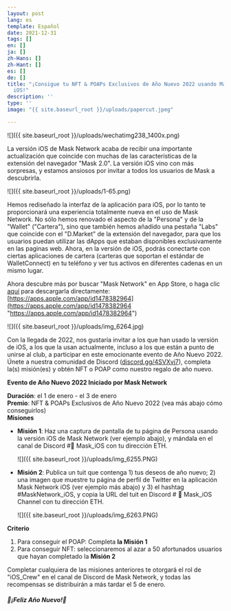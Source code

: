 ```yaml
---
layout: post
lang: es
template: Español
date: 2021-12-31
tags: []
en: []
ja: []
zh-Hans: []
zh-Hant: []
es: []
de: []
title: "¡Consigue tu NFT & POAPs Exclusivos de Año Nuevo 2022 usando Mask Network
  iOS!"
description: ''
type: ''
image: "{{ site.baseurl_root }}/uploads/papercut.jpeg"

---
```

![]({{ site.baseurl_root }}/uploads/wechatimg238_1400x.png)

La versión iOS de Mask Network acaba de recibir una importante actualización que coincide con muchas de las características de la extensión del navegador "Mask 2.0". La versión iOS vino con más sorpresas, y estamos ansiosos por invitar a todos los usuarios de Mask a descubrirla.

![]({{ site.baseurl_root }}/uploads/1-65.png)

Hemos rediseñado la interfaz de la aplicación para iOS, por lo tanto te proporcionará una experiencia totalmente nueva en el uso de Mask Network. No sólo hemos renovado el aspecto de la "Persona" y de la "Wallet" ("Cartera"), sino que también hemos añadido una pestaña "Labs" que coincide con el "D.Market" de la extensión del navegador, para que los usuarios puedan utilizar las dApps que estaban disponibles exclusivamente en las paginas web. Ahora, en la versión de iOS, podrás conectarte con ciertas aplicaciones de cartera (carteras que soportan el estándar de WalletConnect) en tu teléfono y ver tus activos en diferentes cadenas en un mismo lugar.

Ahora descubre más por buscar "Mask Network" en App Store, o haga clic [aquí](https://apps.apple.com/app/id1478382964) para descargarla directamente: [https://apps.apple.com/app/id1478382964](https://apps.apple.com/app/id1478382964 "https://apps.apple.com/app/id1478382964")

![]({{ site.baseurl_root }}/uploads/img_6264.jpg)

Con la llegada de 2022, nos gustaría invitar a los que han usado la versión de iOS, a los que la usan actualmente, incluso a los que están a punto de unirse al club, a participar en este emocionante evento de Año Nuevo 2022. Únete a nuestra comunidad de Discord ([discord.gg/4SVXvj7](https://t.co/FxIFr1QpSv)), completa la(s) misión(es) y obtén NFT o POAP como nuestro regalo de año nuevo.

**Evento de Año Nuevo 2022 Iniciado por Mask Network**

**Duración**: el 1 de enero - el 3 de enero  
**Premio**: NFT & POAPs Exclusivos de Año Nuevo 2022 (vea más abajo cómo conseguirlos)  
**Misiones**

* **Misión 1**: Haz una captura de pantalla de tu página de Persona usando la versión iOS de Mask Network (ver ejemplo abajo), y mándala en el canal de Discord #📱 Mask_iOS con tu dirección ETH.

  ![]({{ site.baseurl_root }}/uploads/img_6255.PNG)
* **Misión 2**: Publica un tuit que contenga 1) tus deseos de año nuevo; 2) una imagen que muestre tu página de perfil de Twitter en la aplicación Mask Network iOS (ver ejemplo más abajo) y 3) el hashtag #MaskNetwork_iOS, y copia la URL del tuit en Discord # 📱 Mask_iOS Channel con tu dirección ETH.

  ![]({{ site.baseurl_root }}/uploads/img_6263.PNG)

**Criterio**

1. Para conseguir el POAP: Completa **la Misión 1**
2. Para conseguir NFT: seleccionaremos al azar a 50 afortunados usuarios que hayan completado la **Misión 2**

Completar cualquiera de las misiones anteriores te otorgará el rol de "iOS_Crew" en el canal de Discord de Mask Network, y todas las recompensas se distribuirán a más tardar el 5 de enero.

#### _🔔¡Feliz Año Nuevo!🍇_